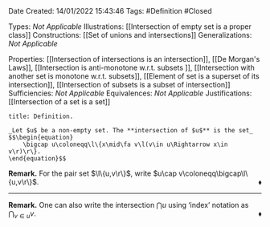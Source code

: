 <br />
<br />

Date Created: 14/01/2022 15:43:46
Tags: #Definition #Closed

Types: _Not Applicable_
Illustrations: [[Intersection of empty set is a proper class]] 
Constructions: [[Set of unions and intersections]]
Generalizations: _Not Applicable_

Properties: [[Intersection of intersections is an intersection]], [[De Morgan's Laws]], [[Intersection is anti-monotone w.r.t. subsets ]], [[Intersection with another set is monotone w.r.t. subsets]], [[Element of set is a superset of its intersection]], [[Intersection of subsets is a subset of intersection]]
Sufficiencies: _Not Applicable_
Equivalences: _Not Applicable_
Justifications: [[Intersection of a set is a set]]

``` ad-Definition
title: Definition.

_Let $u$ be a non-empty set. The **intersection of $u$** is the set_
$$\begin{equation}
    \bigcap u\coloneqq\l\{x\mid\fa v\l(v\in u\Rightarrow x\in v\r)\r\}.
\end{equation}$$

```

**Remark.** For the pair set $\l\{u,v\r\}$, write $u\cap v\coloneqq\bigcap\l\{u,v\r\}$.<span style="float:right;">$\blacklozenge$</span>

---

**Remark.** One can also write the intersection $\bigcap u$ using $\textrm{`}$index$\textrm{'}$ notation as $\bigcap_{v\in u}v$.<span style="float:right;">$\blacklozenge$</span>
